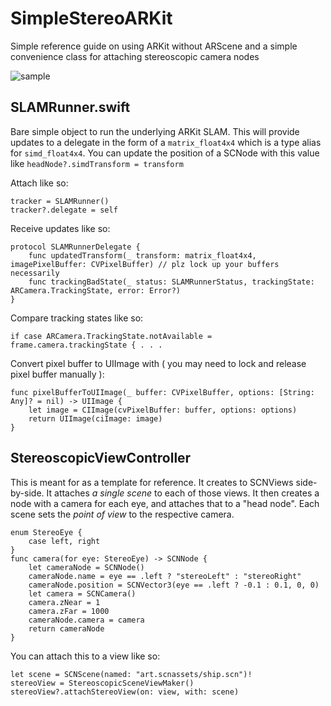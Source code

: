 # SimpleStereoARKit
Simple reference guide on using ARKit without ARScene and a simple convenience class for attaching stereoscopic camera nodes

![sample](http://i.imgur.com/3u2l43w.png)

## SLAMRunner.swift
Bare simple object to run the underlying ARKit SLAM. This will provide updates to a delegate in the form of a `matrix_float4x4` which is a type alias for `simd_float4x4`.
You can update the position of a SCNode with this value like `headNode?.simdTransform = transform`

Attach like so:
```
tracker = SLAMRunner()
tracker?.delegate = self
```

Receive updates like so:
```
protocol SLAMRunnerDelegate {
    func updatedTransform(_ transform: matrix_float4x4, imagePixelBuffer: CVPixelBuffer) // plz lock up your buffers necessarily
    func trackingBadState(_ status: SLAMRunnerStatus, trackingState: ARCamera.TrackingState, error: Error?)
}
```

Compare tracking states like so:
```
if case ARCamera.TrackingState.notAvailable = frame.camera.trackingState { . . .
```

Convert pixel buffer to UIImage with ( you may need to lock and release pixel buffer manually ):
```
func pixelBufferToUIImage(_ buffer: CVPixelBuffer, options: [String: Any]? = nil) -> UIImage {
    let image = CIImage(cvPixelBuffer: buffer, options: options)
    return UIImage(ciImage: image)
}
```

## StereoscopicViewController
This is meant for as a template for reference. It creates to SCNViews side-by-side. It attaches *a single scene* to each of those views.
It then creates a node with a camera for each eye, and attaches that to a "head node". Each scene sets the *point of view* to the respective camera.

```
enum StereoEye {
    case left, right
}
func camera(for eye: StereoEye) -> SCNNode {
    let cameraNode = SCNNode()
    cameraNode.name = eye == .left ? "stereoLeft" : "stereoRight"
    cameraNode.position = SCNVector3(eye == .left ? -0.1 : 0.1, 0, 0)
    let camera = SCNCamera()
    camera.zNear = 1
    camera.zFar = 1000
    cameraNode.camera = camera
    return cameraNode
}
```

You can attach this to a view like so:
```
let scene = SCNScene(named: "art.scnassets/ship.scn")!
stereoView = StereoscopicSceneViewMaker()
stereoView?.attachStereoView(on: view, with: scene)
```

